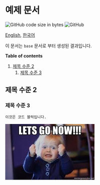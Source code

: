 # 예제 문서

![GitHub code size in bytes](https://img.shields.io/github/languages/code-size/ryul1206/multilingual-markdown.svg)
![GitHub](https://img.shields.io/github/license/ryul1206/multilingual-markdown.svg)

[English](example.en.md), [한국어](example.kr.md)

이 문서는 `base` 문서로 부터 생성된 결과입니다.

**Table of contents**

1. [제목 수준 2](#제목-수준-2)
    1. [제목 수준 3](#제목-수준-3)

## 제목 수준 2

### 제목 수준 3

```bash
이것은 코드 블럭입니다.
```

![lets go now](lets-go-now.jpg)
